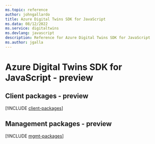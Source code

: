 ```yaml
---
ms.topic: reference
author: johngallardo
title: Azure Digital Twins SDK for JavaScript
ms.data: 08/12/2022
ms.service: digitaltwins
ms.devlang: javascript
description: Reference for Azure Digital Twins SDK for JavaScript
ms.author: jgalla
---
```

# Azure Digital Twins SDK for JavaScript - preview

## Client packages - preview
[!INCLUDE [client-packages](digital-twins-client-index.md)]
## Management packages - preview
[!INCLUDE [mgmt-packages](digital-twins-mgmt-index.md)]